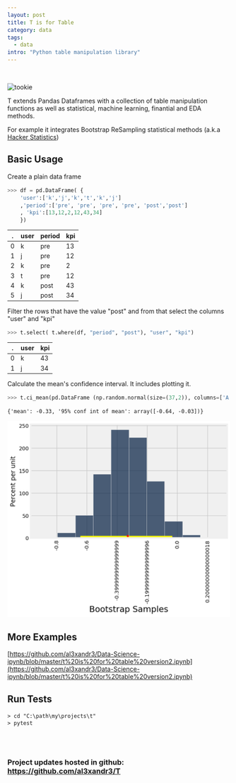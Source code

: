 ```yaml
---
layout: post
title: T is for Table
category: data
tags:
  - data
intro: "Python table manipulation library"
---
```


<br>

![tookie](https://drive.google.com/uc?id=1Izd0GONLY-G-gHa_1SPr2ujVmrFg9UYX)

T extends Pandas Dataframes with a collection of table manipulation functions as well as statistical, machine learning, finantial and EDA methods. 

For example it integrates Bootstrap ReSampling statistical methods (a.k.a [Hacker Statistics](https://speakerdeck.com/jakevdp/statistics-for-hackers))


## Basic Usage

Create a plain data frame 

```python
>>> df = pd.DataFrame( {
    'user':['k','j','k','t','k','j']
    ,'period':['pre', 'pre', 'pre', 'pre', 'post','post'] 
    , 'kpi':[13,12,2,12,43,34]
    })
```

|**.** |**user**|**period**|**kpi**|
|-----|-----|-----|-----|
|0|k|pre|13|
|1|j|pre|12|
|2|k|pre|2|
|3|t|pre|12|
|4|k|post|43|
|5|j|post|34|

Filter the rows that have the value "post" and from that select the columns "user" and "kpi"

```python
>>> t.select( t.where(df, "period", "post"), "user", "kpi")
```

|**.** |**user**|**kpi**|
|-----|-----|-----|
|0|k|43|
|1|j|34|


Calculate the mean's confidence interval. It includes plotting it.

```python
>>> t.ci_mean(pd.DataFrame (np.random.normal(size=(37,2)), columns=['A', 'B']), 'A')
```
    {'mean': -0.33, '95% conf int of mean': array([-0.64, -0.03])}

![ci_mean](https://raw.githubusercontent.com/al3xandr3/T/master/docs/ci_mean.png)


## More Examples

[https://github.com/al3xandr3/Data-Science-ipynb/blob/master/t%20is%20for%20table%20version2.ipynb](https://github.com/al3xandr3/Data-Science-ipynb/blob/master/t%20is%20for%20table%20version2.ipynb)



## Run Tests

    > cd "C:\path\my\projects\t"
    > pytest


<br>
<br>

### Project updates hosted in github:  [https://github.com/al3xandr3/T ](https://github.com/al3xandr3/T )